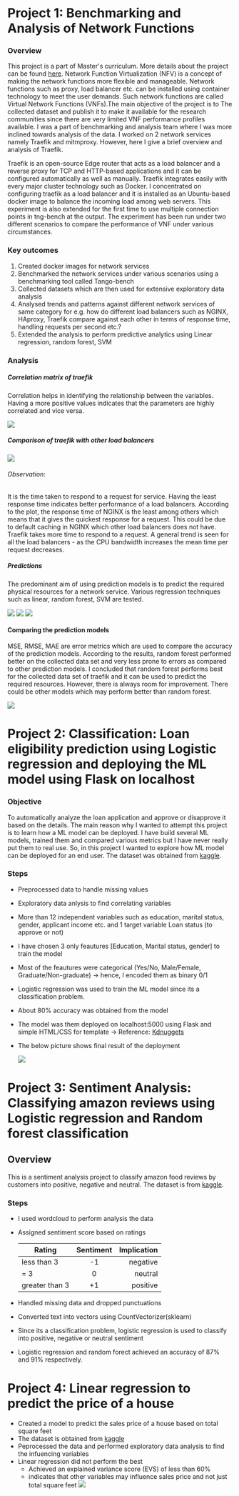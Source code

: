 # Project 1:  Benchmarking and Analysis of Network Functions

### Overview 
 
This project is a part of Master's curriculum. More details about the project can be found [here](https://en.cs.uni-paderborn.de/cn/teaching/theses-student-projects/student-project-groups-completed/ba). Network Function Virtualization (NFV) is a concept of making the network functions more flexible and manageable. Network functions such as proxy, load balancer etc. can be installed using container technology to meet the user demands. Such network functions are called Virtual Network Functions (VNFs).The main objective of the project is to The collected dataset and publish it to make it available for the research communities since there are very limited VNF performance profiles available. I was a part of benchmarking and analysis team where I was more inclined towards analysis of the data.  I worked on 2 network services namely Traefik and mitmproxy. However, here I give a brief overview and analysis of Traefik.

Traefik is an open-source Edge router that acts as a load balancer and a reverse proxy for TCP and HTTP-based applications and it can be configured automatically as well as manually. Traefik integrates easily with every major cluster technology such as Docker. I concentrated on configuring traefik as a load balancer and it is installed as an Ubuntu-based docker image to balance the incoming load among web servers. This experiment is also extended for the first time to use multiple connection points in tng-bench at the output. The experiment has been run under two different scenarios to compare the performance of VNF under various circumstances.


### Key outcomes

<ol>
<li> Created docker images for network services </li>
<li> Benchmarked the network services under various scenarios using a benchmarking tool called Tango-bench </li>
<li> Collected datasets which are then used for extensive exploratory data analysis </li>
<li> Analysed trends and patterns against different network services of same category for e.g. how do different load balancers such as NGINX, HAproxy, Traefik compare against        each other in terms of response time, handling requests per second etc.? </li>
<li> Extended the analysis to perform predictive analytics using Linear regression, random forest, SVM </li>
</ol>

### Analysis

##### Correlation matrix of traefik

Correlation helps in identifying the relationship between the variables. Having a more positive values indicates that the parameters are highly correlated and vice versa.

![](/benchmarking_and_performanceProfiling_of_Networkfunctions/correlation_traefik.jpg)

##### Comparison of traefik with other load balancers

![](/benchmarking_and_performanceProfiling_of_Networkfunctions/mean_time.jpg)

######  Observation: 
It is the time taken to respond to a request for service.  Having the least response time indicates better performance of a load balancers. According to the plot, the response time of NGINX is the least among others which means that it gives the quickest response for a request. This could be due to default caching in NGINX which other load balancers does not have. Traefik takes more time to respond to a request. A general trend is seen for all the load balancers - as the CPU bandwidth increases the mean time per request decreases.

##### Predictions

The predominant aim of using prediction models is to predict the required physical resources for a network service. Various regression techniques such as linear, random forest, SVM are tested.

![](/benchmarking_and_performanceProfiling_of_Networkfunctions/Linear_regression.jpg) ![](/benchmarking_and_performanceProfiling_of_Networkfunctions/Random_forest.jpg)
![](/benchmarking_and_performanceProfiling_of_Networkfunctions/SVM.jpg)

#### Comparing the prediction models

MSE, RMSE, MAE are error metrics which are used to compare the accuracy of the prediction models. According to the results, random forest performed better on the collected data set and very less prone to errors as compared to other prediction models. I concluded that random forest performs best for the collected data set of traefik and it can be used to predict the required resources. However, there is always room for improvement. There could be other models which may perform better than random forest.

![](/benchmarking_and_performanceProfiling_of_Networkfunctions/comparison.jpg)


# Project 2:  Classification: Loan eligibility prediction using Logistic regression and deploying the ML model using Flask on localhost

### Objective

To automatically analyze the loan application and approve or disapprove it based on the details. The main reason why I wanted to attempt this project is to learn how a ML model can be deployed. I have build several ML models, trained them and compared various metrics but I have never really put them to real use. So, in this project I wanted to explore how ML model can be deployed for an end user.
The dataset was obtained from [kaggle](https://www.kaggle.com/altruistdelhite04/loan-prediction-problem-dataset).

### Steps
* Preprocessed data to handle missing values
* Exploratory data anlysis to find correlating variables
* More than 12 independent variables such as education, marital status, gender, applicant income etc. and 1 target variable Loan status (to approve or not)
* I have chosen 3 only feautures [Education, Marital status, gender] to train the model
* Most of the feautures were categorical (Yes/No, Male/Female, Graduate/Non-graduate) -> hence, I encoded them as binary 0/1
* Logistic regression was used to train the ML model since its a classification problem.
* About 80% accuracy was obtained from the model
* The model was them deployed on localhost:5000 using Flask and simple HTML/CSS for template -> Reference: [Kdnuggets](https://www.kdnuggets.com/2019/10/easily-deploy-machine-learning-models-using-flask.html)
* The below picture shows final result of the deployment 
                                                                 
   ![](/loan_prediction/deployment.PNG)
   

# Project 3: Sentiment Analysis: Classifying amazon reviews using Logistic regression and Random forest classification

## Overview

This is a sentiment analysis project to classify amazon food reviews by customers into positive, negative and neutral.
The dataset is from [kaggle](https://www.kaggle.com/laowingkin/amazon-fine-food-review-sentiment-analysis).

### Steps
* I used wordcloud to perform analysis the data
* Assigned sentiment score based on ratings

    | Rating      | Sentiment         | Implication |
    | ------------- |:-------------:| -----:|
    | less than 3     | -1 | negative |
    | = 3     | 0      |   neutral |
    | greater than 3 | +1      |    positive |

* Handled missing data and dropped punctuations
* Converted text into vectors using CountVectorizer(sklearn)
* Since its a classification problem, logistic regression is used to classify into positive, negative or neutral sentiment
* Logistic regression and random forect achieved an accuracy of 87% and 91% respectively.

# Project 4: Linear regression to predict the price of a house

* Created a model to predict the sales price of a house based on total square feet
* The dataset is obtained from [kaggle](https://www.kaggle.com/c/house-prices-advanced-regression-techniques)
* Peprocessed the data and performed exploratory data analysis to find the infuencing variables
* Linear regression did not perform the best
   - Achieved an explained variance score (EVS) of less than 60%
   - indicates that other variables may influence sales price and not just total square feet
      ![](/images/LinearReg.jpg)

   
